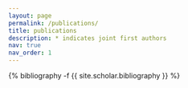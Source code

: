 ```yaml
---
layout: page
permalink: /publications/
title: publications
description: * indicates joint first authors
nav: true
nav_order: 1
---
```

<!-- _pages/publications.md -->
<div class="publications">

{% bibliography -f {{ site.scholar.bibliography }} %}

</div>
